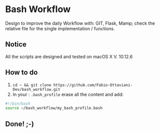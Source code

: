 # Bash Workflow
Design to improve the daily Workflow with: GIT, Flask, Mamp;
check the relative file for the single implementation / functions.

## Notice
All the scripts are designed and tested on macOS X V. 10.12.6

## How to do
1. ```cd ~ && git clone https://github.com/Fabio-Ottaviani-Dev/bash_workflow.git```
2. In your : ```.bash_profile``` erase all the content and add:

```bash
#!/bin/bash
source ~/bash_workflow/my_bash_profile.bash
```

## Done! ;-)
